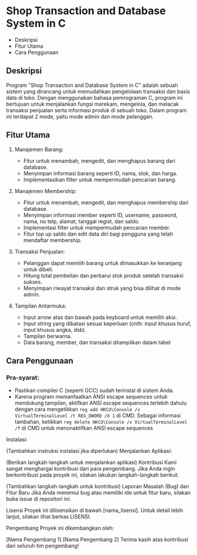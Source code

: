 # Shop Transaction and Database System in C
- Deskripsi
- Fitur Utama
- Cara Penggunaan

## Deskripsi
Program "Shop Transaction and Database System in C" adalah sebuah sistem yang dirancang untuk memudahkan pengelolaan transaksi dan basis data di toko. Dengan menggunakan bahasa pemrograman C, program ini bertujuan untuk menjalankan fungsi merekam, mengelola, dan melacak transaksi penjualan serta informasi produk di sebuah toko. Dalam program ini terdapat 2 mode, yaitu mode admin dan mode pelanggan.

## Fitur Utama
1. Manajemen Barang:
   - Fitur untuk menambah, mengedit, dan menghapus barang dari database.
   - Menyimpan informasi barang seperti ID, nama, stok, dan harga.
   - Implementasikan filter untuk mempermudah pencarian barang.

2. Manajemen Membership:
   - Fitur untuk menambah, mengedit, dan menghapus membership dari database.
   - Menyimpan informasi member seperti ID, username, password, nama, no telp, alamat, tanggal regist, dan saldo.
   - Implementasi filter untuk mempermudah pencarian member.
   - Fitur top up saldo dan edit data diri bagi pengguna yang telah mendaftar membership.

3. Transaksi Penjualan:
   - Pelanggan dapat memilih barang untuk dimasukkan ke keranjang untuk dibeli.
   - Hitung total pembelian dan perbarui stok produk setelah transaksi sukses.
   - Menyimpan riwayat transaksi dan struk yang bisa dilihat di mode admin.

4. Tampilan Antarmuka:
   - Input arrow atas dan bawah pada keyboard untuk memilih aksi.
   - Input string yang dibatasi sesuai keperluan (cnth: input khusus huruf, input khusus angka, dsb).
   - Tampilan berwarna.
   - Data barang, member, dan transaksi ditampilkan dalam tabel

## Cara Penggunaan
### Pra-syarat:
- Pastikan compiler C (seperti GCC) sudah terinstal di sistem Anda.
- Karena program memanfaatkan ANSI escape sequences untuk mendukung tampilan, aktifkan ANSI escape sequences terlebih dahulu dengan cara mengetikkan
  ```reg add HKCU\Console /v VirtualTerminalLevel /t REG_DWORD /d 1``` di CMD.
  Sebagai informasi tambahan, ketikkan
  ```reg delete HKCU\Console /v VirtualTerminalLevel /f``` di CMD untuk menonaktifkan ANSI escape sequences

Instalasi:

(Tambahkan instruksi instalasi jika diperlukan)
Menjalankan Aplikasi:

(Berikan langkah-langkah untuk menjalankan aplikasi)
Kontribusi
Kami sangat menghargai kontribusi dari para pengembang. Jika Anda ingin berkontribusi pada proyek ini, silakan lakukan langkah-langkah berikut:

(Tambahkan langkah-langkah untuk kontribusi)
Laporan Masalah (Bug) dan Fitur Baru
Jika Anda menemui bug atau memiliki ide untuk fitur baru, silakan buka issue di repositori ini.

Lisensi
Proyek ini dilisensikan di bawah [nama_lisensi]. Untuk detail lebih lanjut, silakan lihat berkas LISENSI.

Pengembang
Proyek ini dikembangkan oleh:

[Nama Pengembang 1]
[Nama Pengembang 2]
Terima kasih atas kontribusi dari seluruh tim pengembang!
